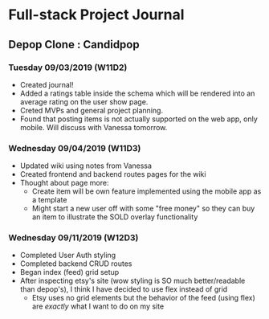 # Full-stack Project Journal

## Depop Clone : Candidpop

### Tuesday 09/03/2019 (W11D2)

- Created journal!
- Added a ratings table inside the schema which will be rendered into an average rating on the user show page.
- Creted MVPs and general project planning.
- Found that posting items is not actually supported on the web app, only mobile. Will discuss with Vanessa tomorrow.

### Wednesday 09/04/2019 (W11D3)

- Updated wiki using notes from Vanessa
- Created frontend and backend routes pages for the wiki
- Thought about page more:
  - Create item will be own feature implemented using the mobile app as a template
  - Might start a new user off with some "free money" so they can buy an item to illustrate the SOLD overlay functionality

### Wednesday 09/11/2019 (W12D3)

- Completed User Auth styling
- Completed backend CRUD routes
- Began index (feed) grid setup
- After inspecting etsy's site (wow styling is SO much better/readable than depop's), I think I have decided to use flex instead of grid
  - Etsy uses no grid elements but the behavior of the feed (using flex) are *exactly* what I want to do on my site

